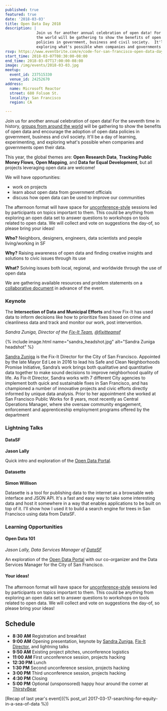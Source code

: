 ```yaml
---
published: true
featured: true
date: '2018-03-03'
title: Open Data Day 2018
description: |
              Join us for another annual celebration of open data! For the seventh time in history, groups from around
              the world will be gathering to show the benefits of open data and encourage the adoption of open data
              policies in government, business and civil society.  It'll be a day of learning, experimenting, and
              exploring what's possible when companies and governments open their data.
rsvp: https://www.eventbrite.com/e/code-for-san-francisco-open-data-day-2018-tickets-42826162204?aff=Website
start_time: 2018-03-07T08:30:00-08:00
end_time: 2018-03-07T17:00:00-08:00
image: /img/events/2018-03-03.jpg
meetup:
  event_id: 237515330
  venue_id: 24252670
address:
  name: Microsoft Reactor
  street: 680 Folsom St.
  locality: San Francisco
  region: CA

---
```


Join us for another annual celebration of open data! For the seventh time in history, [groups from around the
world](http://opendataday.org/#map) will be gathering to show the benefits of open data and encourage the adoption of
open data policies in government, business and civil society.  It'll be a day of learning, experimenting, and exploring
what's possible when companies and governments open their data.

This year, the global themes are: **Open Research Data**, **Tracking Public Money Flows**, **Open Mapping**, and **Data
for Equal Development**, but all projects leveraging open data are welcome!

We will have opportunities:

* work on projects
* learn about open data from government officials
* discuss how open data can be used to improve our communities

The afternoon format will have space for
[unconference-style](https://medium.com/responsive-org/how-to-run-an-un-conference-92e7cf089831) sessions led by
participants on topics important to them. This could be anything from exploring an open data set to answer questions to
workshops on tools related to open data. We will collect and vote on suggestions the day-of, so please bring your ideas!

**Who?** Neighbors, designers, engineers, data scientists and people living/working in SF

**Why?** Raising awareness of open data and finding creative insights and solutions to civic issues through its use

**What?** Solving issues both local, regional, and worldwide through the use of open data

We are gathering available resources and problem statements on a [collaborative
document](https://hackmd.io/KbDMCMAYE5IMwLQEMlwBwICwGNKQbKAOzLBpwAm4AbNmmkUkA===?both#) in advance of the event.

### Keynote

The **Intersection of Data and Municipal Efforts** and how Fix-It has used data to inform decisions like how to
prioritize fixes based on crime and cleanliness data and track and monitor our work, post intervention.

_Sandra Zuniga, Director of the [Fix-It Team](http://sfmayor.org/neighborhoods/fix-it-team), [@fixitteamsf](twitter.com/fixitteamsf)_

{% include image.html name="sandra_headshot.jpg" alt="Sandra Zuniga headshot" %}

[Sandra Zuniga](https://www.linkedin.com/in/sandra-zuniga-a64b732a/) is the Fix-It Director for the City of San
Francisco. Appointed by the late Mayor Ed Lee in 2016 to lead his Safe and Clean Neighborhoods Promise Initiative,
Sandra’s work brings both qualitative and quantitative data together to make sound decisions to improve neighborhood
quality of life. As Fix-It Director, Sandra works with 7 different City agencies to implement  both quick and
sustainable fixes in San Francisco, and has championed a number of innovative projects and civic efforts directly
informed by unique data analysis. Prior to her appointment she worked at San Francisco Public Works for 8 years, most
recently as Central Operations Manager, where she oversaw community engagement, enforcement and apprenticeship
employment programs offered by the department

### Lightning Talks

#### DataSF

**Jason Lally**

Quick intro and exploration of the [Open Data Portal](https://datasf.org/).

#### Datasette

**Simon Willison**

Datasette is a tool for publishing data to the internet as a browsable web interface and JSON API. It's a fast and easy
way to take some interesting data and host it somewhere in a way that enables applications to be built on top of it.
I'll show how I used it to build a search engine for trees in San Francisco using data from DataSF.

### Learning Opportunities

#### Open Data 101

_Jason Lally, Data Services Manager of [DataSF](https://datasf.org)_

An exploration of the [Open Data Portal](https://datasf.org/opendata/) with our co-organizer and the Data Services
Manager for the City of San Francisco.

#### Your ideas!

The afternoon format will have space for
[unconference-style](https://medium.com/responsive-org/how-to-run-an-un-conference-92e7cf089831) sessions led by
participants on topics important to them. This could be anything from exploring an open data set to answer questions to
workshops on tools related to open data. We will collect and vote on suggestions the day-of, so please bring your ideas!

## Schedule

* **8:30 AM** Registration and breakfast
* **9:00 AM** Opening presentation, keynote by [Sandra Zuniga](https://www.linkedin.com/in/sandra-zuniga-a64b732a/), [Fix-It Director](http://sfmayor.org/neighborhoods/fix-it-team), and lightning talks
* **9:50 AM** Existing project pitches, unconference logistics
* **11:00 AM** First unconference session, projects hacking
* **12:30 PM** Lunch
* **1:30 PM** Second unconference session, projects hacking
* **3:00 PM** Third unconference session, projects hacking
* **4:30 PM** Closing
* **5:00 PM** Optional (unsponsored) happy hour around the corner at [ThirstyBear](http://thirstybear.com/)

[Recap of last year's event]({% post_url 2017-03-17-searching-for-equity-in-a-sea-of-data %})


